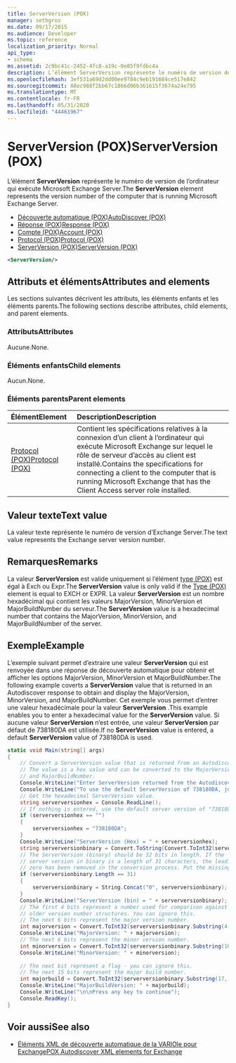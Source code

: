```yaml
---
title: ServerVersion (POX)
manager: sethgros
ms.date: 09/17/2015
ms.audience: Developer
ms.topic: reference
localization_priority: Normal
api_type:
- schema
ms.assetid: 2c0bc41c-2452-4fc8-a19c-0e85f9fdbc4a
description: L’élément ServerVersion représente le numéro de version de l’ordinateur qui exécute Microsoft Exchange Server.
ms.openlocfilehash: 3ef531a69d2dd00ee9784c9eb191684ce517e842
ms.sourcegitcommit: 88ec988f2bb67c1866d06b361615f3674a24e795
ms.translationtype: MT
ms.contentlocale: fr-FR
ms.lasthandoff: 05/31/2020
ms.locfileid: "44461967"
---
```

# <a name="serverversion-pox"></a><span data-ttu-id="29f94-103">ServerVersion (POX)</span><span class="sxs-lookup"><span data-stu-id="29f94-103">ServerVersion (POX)</span></span>

<span data-ttu-id="29f94-104">L’élément **ServerVersion** représente le numéro de version de l’ordinateur qui exécute Microsoft Exchange Server.</span><span class="sxs-lookup"><span data-stu-id="29f94-104">The **ServerVersion** element represents the version number of the computer that is running Microsoft Exchange Server.</span></span> 
  
- [<span data-ttu-id="29f94-105">Découverte automatique (POX)</span><span class="sxs-lookup"><span data-stu-id="29f94-105">AutoDiscover (POX)</span></span>](autodiscover-pox.md) 
- [<span data-ttu-id="29f94-106">Réponse (POX)</span><span class="sxs-lookup"><span data-stu-id="29f94-106">Response (POX)</span></span>](response-pox.md)
- [<span data-ttu-id="29f94-107">Compte (POX)</span><span class="sxs-lookup"><span data-stu-id="29f94-107">Account (POX)</span></span>](account-pox.md)
- [<span data-ttu-id="29f94-108">Protocol (POX)</span><span class="sxs-lookup"><span data-stu-id="29f94-108">Protocol (POX)</span></span>](protocol-pox.md)
- [<span data-ttu-id="29f94-109">ServerVersion (POX)</span><span class="sxs-lookup"><span data-stu-id="29f94-109">ServerVersion (POX)</span></span>](serverversion-pox.md)
  
```xml
<ServerVersion/>
```

## <a name="attributes-and-elements"></a><span data-ttu-id="29f94-110">Attributs et éléments</span><span class="sxs-lookup"><span data-stu-id="29f94-110">Attributes and elements</span></span>

<span data-ttu-id="29f94-111">Les sections suivantes décrivent les attributs, les éléments enfants et les éléments parents.</span><span class="sxs-lookup"><span data-stu-id="29f94-111">The following sections describe attributes, child elements, and parent elements.</span></span>
  
### <a name="attributes"></a><span data-ttu-id="29f94-112">Attributs</span><span class="sxs-lookup"><span data-stu-id="29f94-112">Attributes</span></span>

<span data-ttu-id="29f94-113">Aucune.</span><span class="sxs-lookup"><span data-stu-id="29f94-113">None.</span></span>
  
### <a name="child-elements"></a><span data-ttu-id="29f94-114">Éléments enfants</span><span class="sxs-lookup"><span data-stu-id="29f94-114">Child elements</span></span>

<span data-ttu-id="29f94-115">Aucun.</span><span class="sxs-lookup"><span data-stu-id="29f94-115">None.</span></span>
  
### <a name="parent-elements"></a><span data-ttu-id="29f94-116">Éléments parents</span><span class="sxs-lookup"><span data-stu-id="29f94-116">Parent elements</span></span>

|<span data-ttu-id="29f94-117">**Élément**</span><span class="sxs-lookup"><span data-stu-id="29f94-117">**Element**</span></span>|<span data-ttu-id="29f94-118">**Description**</span><span class="sxs-lookup"><span data-stu-id="29f94-118">**Description**</span></span>|
|:-----|:-----|
|[<span data-ttu-id="29f94-119">Protocol (POX)</span><span class="sxs-lookup"><span data-stu-id="29f94-119">Protocol (POX)</span></span>](protocol-pox.md) <br/> |<span data-ttu-id="29f94-120">Contient les spécifications relatives à la connexion d’un client à l’ordinateur qui exécute Microsoft Exchange sur lequel le rôle de serveur d’accès au client est installé.</span><span class="sxs-lookup"><span data-stu-id="29f94-120">Contains the specifications for connecting a client to the computer that is running Microsoft Exchange that has the Client Access server role installed.</span></span>  <br/> |
   
## <a name="text-value"></a><span data-ttu-id="29f94-121">Valeur texte</span><span class="sxs-lookup"><span data-stu-id="29f94-121">Text value</span></span>

<span data-ttu-id="29f94-122">La valeur texte représente le numéro de version d’Exchange Server.</span><span class="sxs-lookup"><span data-stu-id="29f94-122">The text value represents the Exchange server version number.</span></span>
  
## <a name="remarks"></a><span data-ttu-id="29f94-123">Remarques</span><span class="sxs-lookup"><span data-stu-id="29f94-123">Remarks</span></span>

<span data-ttu-id="29f94-124">La valeur **ServerVersion** est valide uniquement si l’élément [type (POX)](type-pox.md) est égal à Exch ou Expr.</span><span class="sxs-lookup"><span data-stu-id="29f94-124">The **ServerVersion** value is only valid if the [Type (POX)](type-pox.md) element is equal to EXCH or EXPR.</span></span> <span data-ttu-id="29f94-125">La valeur **ServerVersion** est un nombre hexadécimal qui contient les valeurs MajorVersion, MinorVersion et MajorBuildNumber du serveur.</span><span class="sxs-lookup"><span data-stu-id="29f94-125">The **ServerVersion** value is a hexadecimal number that contains the MajorVersion, MinorVersion, and MajorBuildNumber of the server.</span></span> 
  
## <a name="example"></a><span data-ttu-id="29f94-126">Exemple</span><span class="sxs-lookup"><span data-stu-id="29f94-126">Example</span></span>

<span data-ttu-id="29f94-127">L’exemple suivant permet d’extraire une valeur **ServerVersion** qui est renvoyée dans une réponse de découverte automatique pour obtenir et afficher les options MajorVersion, MinorVersion et MajorBuildNumber.</span><span class="sxs-lookup"><span data-stu-id="29f94-127">The following example coverts a **ServerVersion** value that is returned in an Autodiscover response to obtain and display the MajorVersion, MinorVersion, and MajorBuildNumber.</span></span> <span data-ttu-id="29f94-128">Cet exemple vous permet d’entrer une valeur hexadécimale pour la valeur **ServerVersion** .</span><span class="sxs-lookup"><span data-stu-id="29f94-128">This example enables you to enter a hexadecimal value for the **ServerVersion** value.</span></span> <span data-ttu-id="29f94-129">Si aucune valeur **ServerVersion** n’est entrée, une valeur **ServerVersion** par défaut de 738180DA est utilisée.</span><span class="sxs-lookup"><span data-stu-id="29f94-129">If no **ServerVersion** value is entered, a default **ServerVersion** value of 738180DA is used.</span></span> 
  
```csharp
static void Main(string[] args)
{
    // Convert a ServerVersion value that is returned from an Autodiscover request.
    // The value is a hex value and can be converted to the MajorVersion, MinorVersion,
    // and MajorBuildNumber.
    Console.WriteLine("Enter ServerVersion returned from the Autodiscover (eg. 738180DA) and Enter.");
    Console.WriteLine("To use the default ServerVersion of 738180DA, just hit Enter.");
    // Get the hexadecimal ServerVersion value.
    string serverversionhex = Console.ReadLine();
    // If nothing is entered, use the default server version of "738180DA"
    if (serverversionhex == "")
    {
        serverversionhex = "738180DA";
    }
    Console.WriteLine("ServerVersion (Hex) = " + serverversionhex);
    string serverversionbinary = Convert.ToString(Convert.ToInt32(serverversionhex, 16), 2);
    // The ServerVersion (binary) should be 32 bits in length. If the 
    // server version in binary is a length of 31 characters, the leading
    // zero has been removed in the conversion process. Put the missing zero back.
    if (serverversionbinary.Length == 31)
    {
        serverversionbinary = String.Concat("0", serverversionbinary);
    }
    Console.WriteLine("ServerVersion (bin) = " + serverversionbinary);
    // The first 4 bits represent a number used for comparison against  
    // older version number structures. You can ignore this.
    // The next 6 bits represent the major version number.
    int majorversion = Convert.ToInt32(serverversionbinary.Substring(4, 6), 2);
    Console.WriteLine("MajorVersion: " + majorversion);
    // The next 6 bits represent the minor version number.
    int minorversion = Convert.ToInt32(serverversionbinary.Substring(10, 6), 2);
    Console.WriteLine("MinorVersion: " + minorversion);
    
    // The next bit represent a flag - you can ignore this.
    // The next 15 bits represent the major build number.
    int majorbuild = Convert.ToInt32(serverversionbinary.Substring(17, 15), 2);
    Console.WriteLine("MajorBuildVersion: " + majorbuild);
    Console.WriteLine("\n\nPress any key to continue");
    Console.ReadKey();
}
```

## <a name="see-also"></a><span data-ttu-id="29f94-130">Voir aussi</span><span class="sxs-lookup"><span data-stu-id="29f94-130">See also</span></span>

- [<span data-ttu-id="29f94-131">Éléments XML de découverte automatique de la VARIOle pour Exchange</span><span class="sxs-lookup"><span data-stu-id="29f94-131">POX Autodiscover XML elements for Exchange</span></span>](pox-autodiscover-xml-elements-for-exchange.md)

